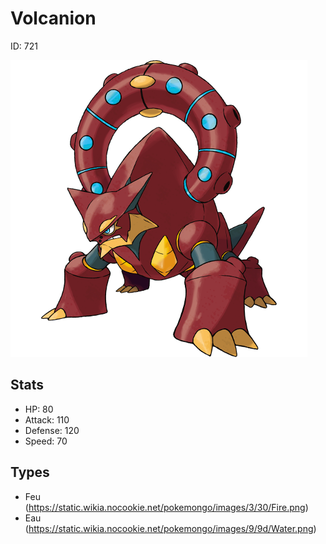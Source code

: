 # Volcanion


ID: 721

![](https://raw.githubusercontent.com/PokeAPI/sprites/master/sprites/pokemon/other/official-artwork/721.png "Volcanion")

## Stats


 - HP: 80
 - Attack: 110
 - Defense: 120
 - Speed: 70

## Types


 - Feu (https://static.wikia.nocookie.net/pokemongo/images/3/30/Fire.png)
 - Eau (https://static.wikia.nocookie.net/pokemongo/images/9/9d/Water.png)
